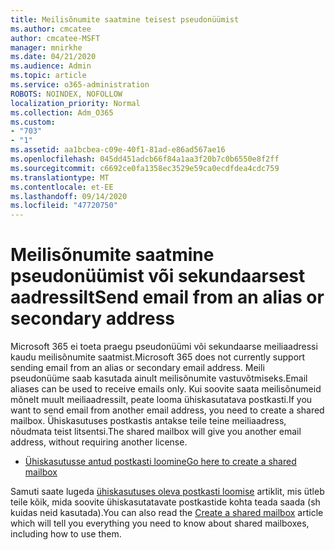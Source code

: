 ```yaml
---
title: Meilisõnumite saatmine teisest pseudonüümist
ms.author: cmcatee
author: cmcatee-MSFT
manager: mnirkhe
ms.date: 04/21/2020
ms.audience: Admin
ms.topic: article
ms.service: o365-administration
ROBOTS: NOINDEX, NOFOLLOW
localization_priority: Normal
ms.collection: Adm_O365
ms.custom:
- "703"
- "1"
ms.assetid: aa1bcbea-c09e-40f1-81ad-e86ad567ae16
ms.openlocfilehash: 045dd451adcb66f84a1aa3f20b7c0b6550e8f2ff
ms.sourcegitcommit: c6692ce0fa1358ec3529e59ca0ecdfdea4cdc759
ms.translationtype: MT
ms.contentlocale: et-EE
ms.lasthandoff: 09/14/2020
ms.locfileid: "47720750"
---
```

# <a name="send-email-from-an-alias-or-secondary-address"></a><span data-ttu-id="9034f-102">Meilisõnumite saatmine pseudonüümist või sekundaarsest aadressilt</span><span class="sxs-lookup"><span data-stu-id="9034f-102">Send email from an alias or secondary address</span></span>

<span data-ttu-id="9034f-103">Microsoft 365 ei toeta praegu pseudonüümi või sekundaarse meiliaadressi kaudu meilisõnumite saatmist.</span><span class="sxs-lookup"><span data-stu-id="9034f-103">Microsoft 365 does not currently support sending email from an alias or secondary email address.</span></span> <span data-ttu-id="9034f-104">Meili pseudonüüme saab kasutada ainult meilisõnumite vastuvõtmiseks.</span><span class="sxs-lookup"><span data-stu-id="9034f-104">Email aliases can be used to receive emails only.</span></span> <span data-ttu-id="9034f-105">Kui soovite saata meilisõnumeid mõnelt muult meiliaadressilt, peate looma ühiskasutatava postkasti.</span><span class="sxs-lookup"><span data-stu-id="9034f-105">If you want to send email from another email address, you need to create a shared mailbox.</span></span> <span data-ttu-id="9034f-106">Ühiskasutuses postkastis antakse teile teine meiliaadress, nõudmata teist litsentsi.</span><span class="sxs-lookup"><span data-stu-id="9034f-106">The shared mailbox will give you another email address, without requiring another license.</span></span>
  
- [<span data-ttu-id="9034f-107">Ühiskasutusse antud postkasti loomine</span><span class="sxs-lookup"><span data-stu-id="9034f-107">Go here to create a shared mailbox</span></span>](https://portal.office.com/AdminPortal/Home#/AssistedGuide/addemailoptions)

<span data-ttu-id="9034f-108">Samuti saate lugeda [ühiskasutuses oleva postkasti loomise](https://docs.microsoft.com/microsoft-365/admin/email/create-a-shared-mailbox) artiklit, mis ütleb teile kõik, mida soovite ühiskasutatavate postkastide kohta teada saada (sh kuidas neid kasutada).</span><span class="sxs-lookup"><span data-stu-id="9034f-108">You can also read the [Create a shared mailbox](https://docs.microsoft.com/microsoft-365/admin/email/create-a-shared-mailbox) article which will tell you everything you need to know about shared mailboxes, including how to use them.</span></span>